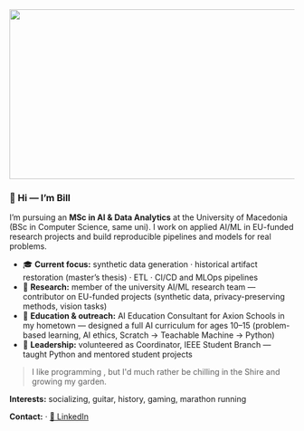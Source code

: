 <div align="center">
  <img src="https://media0.giphy.com/media/qgQUggAC3Pfv687qPC/giphy.gif?cid=ecf05e47r19ws2l1urrtj0we044w3w0ssl3zihfiknj5e85c&rid=giphy.gif&ct=g" width="600" height="300" />
</div>

### 👋 Hi — I’m Bill
I’m pursuing an **MSc in AI & Data Analytics** at the University of Macedonia (BSc in Computer Science, same uni). I work on applied AI/ML in EU-funded research projects and build reproducible pipelines and models for real problems.

- 🎓 **Current focus:** synthetic data generation · historical artifact restoration (master’s thesis) · ETL · CI/CD and MLOps pipelines
- 🔬 **Research:** member of the university AI/ML research team — contributor on EU-funded projects (synthetic data, privacy-preserving methods, vision tasks)  
- 🏫 **Education & outreach:** AI Education Consultant for Axion Schools in my hometown — designed a full AI curriculum for ages 10–15 (problem-based learning, AI ethics, Scratch → Teachable Machine → Python)  
- 🤝 **Leadership:** volunteered as Coordinator, IEEE Student Branch — taught Python and mentored student projects

> I like programming , but I'd much rather be chilling in the Shire and growing my garden.
> 
**Interests:**  socializing, guitar, history, gaming, marathon running

**Contact:**  · [🔗 LinkedIn](https://www.linkedin.com/in/vasilistsavalias/)
